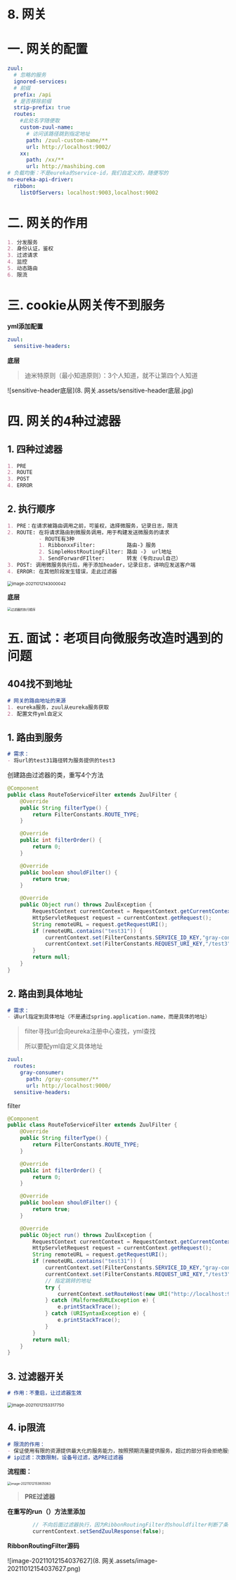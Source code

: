 # 8. 网关

# 一. 网关的配置

~~~yml
zuul:
  # 忽略的服务
  ignored-services:
  # 前缀
  prefix: /api
  # 是否移除前缀
  strip-prefix: true
  routes:
  	#此处名字随便取
    custom-zuul-name: 
      # 访问该路径跳到指定地址
      path: /zuul-custom-name/**
      url: http://localhost:9002/
    xx:
      path: /xx/**
      url: http://mashibing.com
# 负载均衡：不是eureka的service-id，我们自定义的，随便写的     
no-eureka-api-driver:
  ribbon: 
    listOfServers: localhost:9003,localhost:9002
~~~

# 二. 网关的作用

~~~markdown
1. 分发服务
2. 身份认证，鉴权
3. 过滤请求
4. 监控
5. 动态路由
6. 限流
~~~

# 三. cookie从网关传不到服务

**yml添加配置**

~~~yml
zuul:
  sensitive-headers:
~~~

**底层**

> 迪米特原则（最小知道原则）：3个人知道，就不让第四个人知道

![sensitive-header底层](8. 网关.assets/sensitive-header底层.jpg)

# 四. 网关的4种过滤器

## 1. 四种过滤器

~~~markdown
1. PRE
2. ROUTE
3. POST
4. ERROR
~~~

## 2. 执行顺序

~~~markdown
1. PRE：在请求被路由调用之前，可鉴权，选择微服务，记录日志，限流
2. ROUTE: 在将请求路由到微服务调用，用于构建发送微服务的请求
		  - ROUTE有3种
		  1. RibbonxxFilter:          路由-》服务
		  2. SimpleHostRoutingFilter: 路由 -》 url地址
		  3. SendForwardFIlter:       转发（专向zuul自己） 
3. POST: 调用微服务执行后，用于添加header，记录日志，讲响应发送客户端
4. ERROR: 在其他阶段发生错误，走此过滤器
~~~

<img src="8. 网关.assets/image-20211012143000042.png" alt="image-20211012143000042" style="zoom: 67%;" />

**底层**

<img src="8. 网关.assets/过滤器的执行顺序.jpg" alt="过滤器的执行顺序" style="zoom:50%;" />

# 五. 面试：老项目向微服务改造时遇到的问题

## 404找不到地址

~~~markdown
# 网关的路由地址的来源
1. eureka服务，zuul从eureka服务获取
2. 配置文件yml自定义
~~~

## 1. 路由到服务

~~~markdown
# 需求：
- 将url的test31路径转为服务提供的test3
~~~

创建路由过滤器的类，重写4个方法

~~~java
@Component
public class RouteToServiceFilter extends ZuulFilter {
    @Override
    public String filterType() {
        return FilterConstants.ROUTE_TYPE;
    }

    @Override
    public int filterOrder() {
        return 0;
    }

    @Override
    public boolean shouldFilter() {
        return true;
    }

    @Override
    public Object run() throws ZuulException {
        RequestContext currentContext = RequestContext.getCurrentContext();
        HttpServletRequest request = currentContext.getRequest();
        String remoteURL = request.getRequestURI();
        if (remoteURL.contains("test31")) {
            currentContext.set(FilterConstants.SERVICE_ID_KEY,"gray-consumer");
            currentContext.set(FilterConstants.REQUEST_URI_KEY,"/test3");
        }
        return null;
    }
}
~~~

## 2. 路由到具体地址

~~~markdown
# 需求：
- 讲url指定到具体地址（不是通过spring.application.name，而是具体的地址）
~~~

> filter寻找url会向eureka注册中心查找，yml查找
>
> 所以要配yml自定义具体地址

~~~yml
zuul:
  routes:
    gray-consumer:
      path: /gray-consumer/**
      url: http://localhost:9000/
  sensitive-headers:
~~~

filter

~~~java
@Component
public class RouteToServiceFilter extends ZuulFilter {
    @Override
    public String filterType() {
        return FilterConstants.ROUTE_TYPE;
    }

    @Override
    public int filterOrder() {
        return 0;
    }

    @Override
    public boolean shouldFilter() {
        return true;
    }

    @Override
    public Object run() throws ZuulException {
        RequestContext currentContext = RequestContext.getCurrentContext();
        HttpServletRequest request = currentContext.getRequest();
        String remoteURL = request.getRequestURI();
        if (remoteURL.contains("test31")) {
            currentContext.set(FilterConstants.SERVICE_ID_KEY,"gray-consumer");
            currentContext.set(FilterConstants.REQUEST_URI_KEY,"/test3");
            // 指定跳转的地址
            try {
                currentContext.setRouteHost(new URI("http://localhost:9000/").toURL());
            } catch (MalformedURLException e) {
                e.printStackTrace();
            } catch (URISyntaxException e) {
                e.printStackTrace();
            }
        }
        return null;
    }
}
~~~

## 3. 过滤器开关

~~~markdown
# 作用：不重启，让过滤器生效
~~~

<img src="8. 网关.assets/image-20211012153317750.png" alt="image-20211012153317750" style="zoom: 67%;" />

## 4. ip限流

~~~markdown
# 限流的作用：
- 保证使用有限的资源提供最大化的服务能力，按照预期流量提供服务，超过的部分将会拒绝服务、排队或等待、降   级等处理
# ip过滤：次数限制，设备号过滤，选PRE过滤器
~~~

**流程图：**

<img src="8. 网关.assets/image-20211012153805063.png" alt="image-20211012153805063" style="zoom:50%;" />

> **PRE过滤器**

**在重写的run（）方法里添加**

~~~java
		// 不向后面过滤器执行，因为RibbonRoutingFilter的shouldfilter判断了条件
        currentContext.setSendZuulResponse(false);
~~~

**RibbonRoutingFilter源码**

![image-20211012154037627](8. 网关.assets/image-20211012154037627.png)